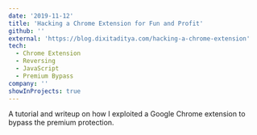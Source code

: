 ```yaml
---
date: '2019-11-12'
title: 'Hacking a Chrome Extension for Fun and Profit'
github: ''
external: 'https://blog.dixitaditya.com/hacking-a-chrome-extension'
tech:
  - Chrome Extension
  - Reversing
  - JavaScript
  - Premium Bypass
company: ''
showInProjects: true
---
```


A tutorial and writeup on how I exploited a Google Chrome extension to bypass the premium protection.